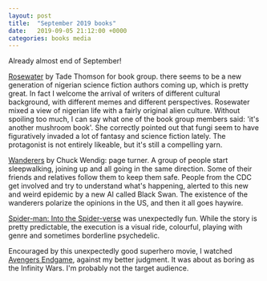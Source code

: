 ```yaml
---
layout: post
title:  "September 2019 books"
date:   2019-09-05 21:12:00 +0000
categories: books media
---
```

Already almost end of September!

[Rosewater](https://www.goodreads.com/book/show/38362809-rosewater) by Tade Thomson for book group. there seems to be a new generation of nigerian science fiction authors coming up, which is pretty great. In fact I welcome the arrival of writers of different cultural background, with different memes and different perspectives.
Rosewater mixed a view of nigerian life with a fairly original alien culture. Without spoiling too much, I can say what one of the book group members said: 'it's another mushroom book'. She correctly pointed out that fungi seem to have figuratively invaded a lot of fantasy and science fiction lately. The protagonist is not entirely likeable, but it's still a compelling yarn.

[Wanderers](https://www.goodreads.com/book/show/32603079-wanderers) by Chuck Wendig: page turner. A group of people start sleepwalking, joining up and all going in the same direction. Some of their friends and relatives follow them to keep them safe. People from the CDC get involved and try to understand what's happening, alerted to this new and weird epidemic by a new AI called Black Swan. The existence of the wanderers polarize the opinions in the US, and then it all goes haywire.

[Spider-man: Into the Spider-verse](https://www.imdb.com/title/tt4633694/) was unexpectedly fun. While the story is pretty predictable, the execution is a visual ride, colourful, playing with genre and sometimes borderline psychedelic.

Encouraged by this unexpectedly good superhero movie, I watched [Avengers Endgame](https://www.imdb.com/title/tt4154796/), against my better judgment. It was about as boring as the Infinity Wars.  I'm probably not the target audience.
